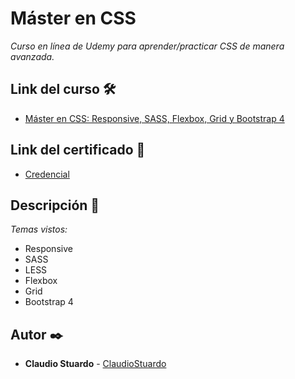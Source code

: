 # Máster en CSS

_Curso en línea de Udemy para aprender/practicar CSS de manera avanzada._

## Link del curso 🛠️

* [Máster en CSS: Responsive, SASS, Flexbox, Grid y Bootstrap 4](https://udemy.com/course/master-en-css-responsive-sass-flexbox-grid-y-boostrap-4/)

## Link del certificado 📄

* [Credencial](https://ude.my/UC-adaf0a6f-c983-4bc0-80b5-8ec6cafefb7d)

## Descripción 🚀

_Temas vistos:_
* Responsive
* SASS
* LESS
* Flexbox
* Grid
* Bootstrap 4

## Autor ✒️

* **Claudio Stuardo** - [ClaudioStuardo](https://github.com/ClaudioStuardo)
